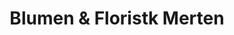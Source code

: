 ---
title: "Blumen & Floristk Merten"
url: /kranichfeld/blumen-und-floristk-merten/
shop: Blumen
---